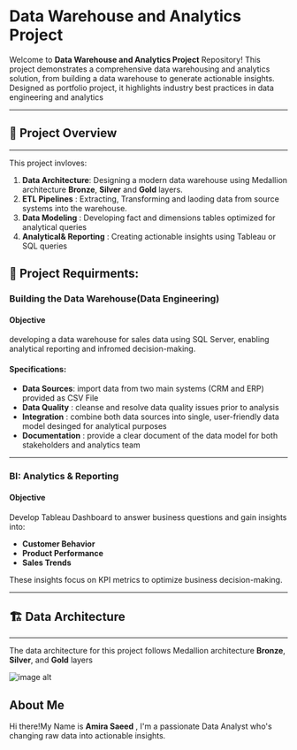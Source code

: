 # Data Warehouse and Analytics Project

Welcome to **Data Warehouse and Analytics Project** Repository!
This project demonstrates a comprehensive data warehousing and analytics solution, from building a data warehouse to generate actionable insights.
Designed as portfolio project, it highlights industry best practices in data engineering and analytics

-----
## 📖 Project Overview
---
This project invloves:
1. **Data Architecture**: Designing a modern data warehouse using Medallion architecture **Bronze**, **Silver**
and **Gold** layers.
2. **ETL Pipelines** : Extracting, Transforming and laoding data from source systems into the warehouse.
3. **Data Modeling** : Developing fact and dimensions tables optimized for analytical queries
4. **Analytical& Reporting** : Creating actionable insights using Tableau or SQL queries



## 🚀 Project Requirments:
### Building the Data Warehouse(Data Engineering)
#### Objective
developing a data warehouse for sales data using SQL Server, enabling analytical reporting and infromed decision-making.

#### Specifications:
- **Data Sources**: import data from two main systems (CRM and ERP) provided as CSV File
- **Data Quality** : cleanse and resolve data quality issues prior to analysis
- **Integration** : combine both data sources into single, user-friendly data model desinged for analytical purposes
- **Documentation** : provide a clear document of the data model for both stakeholders and analytics team

---

### BI: Analytics & Reporting

#### Objective
Develop Tableau Dashboard to answer business questions and gain insights into:
- **Customer Behavior**
- **Product Performance**
- **Sales Trends**

These insights focus on KPI metrics to optimize business decision-making. 

----

## 🏗️ Data Architecture 
---
The data architecture for this project follows Medallion architecture **Bronze**, **Silver**, and **Gold** layers

![image alt](image_url)





## About Me
Hi there!My Name is **Amira Saeed** , I'm a passionate Data Analyst who's changing raw data into actionable insights.


